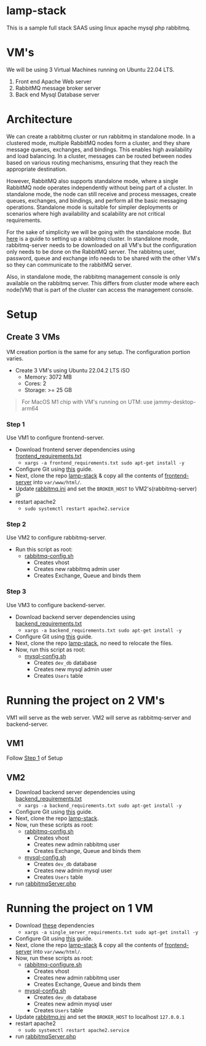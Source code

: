 # lamp-stack
This is a sample full stack SAAS using linux apache mysql php rabbitmq.

# VM's
We will be using 3 Virtual Machines running on Ubuntu 22.04 LTS.

1. Front end Apache Web server
2. RabbitMQ message broker server
3. Back end Mysql Database server

# Architecture 
We can create a rabbitmq cluster or run rabbitmq in standalone mode. In a clustered mode, multiple RabbitMQ nodes form a cluster, and they share message queues, exchanges, and bindings. This enables high availability and load balancing. In a cluster, messages can be routed between nodes based on various routing mechanisms, ensuring that they reach the appropriate destination.

However, RabbitMQ also supports standalone mode, where a single RabbitMQ node operates independently without being part of a cluster. In standalone mode, the node can still receive and process messages, create queues, exchanges, and bindings, and perform all the basic messaging operations. Standalone mode is suitable for simpler deployments or scenarios where high availability and scalability are not critical requirements.

For the sake of simplicity we will be going with the standalone mode. But [here](./Setup/docs/rabbitmq_cluster.md) is a guide to setting up a rabbitmq cluster. In standalone mode, rabbitmq-server needs to be downloaded on all VM's but the configuration only needs to be done on the RabbitMQ server. The rabbitmq user, password, queue and exchange info needs to be shared with the other VM's so they can communicate to the rabbitMQ server.

Also, in standalone mode, the rabbitmq management console is only available on the rabbitmq server. This differs from cluster mode where each node(VM) that is part of the cluster can access the management console. 

# Setup
## Create 3 VMs
VM creation portion is the same for any setup. The configuration portion varies. 

* Create 3 VM's using Ubuntu 22.04.2 LTS iSO
	- Memory: 3072 MB
	- Cores: 2
	- Storage: >= 25 GB
> For MacOS M1 chip with VM's running on UTM: use jammy-desktop-arm64

### Step 1
Use VM1 to configure frontend-server.
* Download frontend server dependencies using [frontend_requirements.txt](./Setup/frontend_requirements.txt)
	- `xargs -a frontend_requirements.txt sudo apt-get install -y`
* Configure Git using [this](./Setup/docs/github_setup.md) guide.
* Next, clone the repo [lamp-stack](https://github.com/sirharis214/lamp-stack.git) & copy all the contents of [frontend-server](./frontend-server) into `var/www/html/`.
* Update [rabbitmq.ini](./frontend-server/rabbitmq/rabbitmq.ini) and set the `BROKER_HOST` to VM2's(rabbitmq-server) IP
* restart apache2
	- `sudo systemctl restart apache2.service`

### Step 2
Use VM2 to configure rabbitmq-server.
* Run this script as root:
	- [rabbitmq-config.sh](./Setup/rabbitmq-config.sh)
		- Creates vhost
		- Creates new rabbitmq admin user
		- Creates Exchange, Queue and binds them

### Step 3 
Use VM3 to configure backend-server.
* Download backend server dependencies using [backend_requirements.txt](./Setup/backend_requirements.txt)
	- `xargs -a backend_requirements.txt sudo apt-get install -y`
* Configure Git using [this](./Setup/docs/github_setup.md) guide.
* Next, clone the repo [lamp-stack](https://github.com/sirharis214/lamp-stack.git), no need to relocate the files.
* Now, run this script as root:
	- [mysql-config.sh](./Setup/mysql-config.sh)
		- Creates `dev_db` database
		- Creates new mysql admin user
		- Creates `Users` table

# Running the project on 2 VM's
VM1 will serve as the web server. VM2 will serve as rabbitmq-server and backend-server.

## VM1
Follow [Step 1](#step-1) of Setup

## VM2 
* Download backend server dependencies using [backend_requirements.txt](./Setup/backend_requirements.txt)
	- `xargs -a backend_requirements.txt sudo apt-get install -y`
* Configure Git using [this](./Setup/docs/github_setup.md) guide.
* Next, clone the repo [lamp-stack](https://github.com/sirharis214/lamp-stack.git).
* Now, run these scripts as root:
	- [rabbitmq-config.sh](./Setup/rabbitmq-config.sh)
		- Creates vhost
		- Creates new admin rabbitmq user
		- Creates Exchange, Queue and binds them
	- [mysql-config.sh](./Setup/mysql-config.sh)
		- Creates `dev_db` database
		- Creates new admin mysql user
		- Creates `Users` table
* run [rabbitmqServer.php](./backend-server/rabbitmqServer.php)

# Running the project on 1 VM
* Download [these](./Setup/single_server_requirements.txt) dependencies
	- `xargs -a single_server_requirements.txt sudo apt-get install -y`
* Configure Git using [this](./Setup/docs/github_setup.md) guide.
* Next, clone the repo [lamp-stack](https://github.com/sirharis214/lamp-stack.git) & copy all the contents of [frontend-server](./frontend-server) into `var/www/html/`.
* Now, run these scripts as root:
	- [rabbitmq-configure.sh](./Setup/rabbitmq-configure.sh)
		- Creates vhost
		- Creates new admin rabbitmq user
		- Creates Exchange, Queue and binds them
	- [mysql-config.sh](./Setup/mysql-config.sh)
		- Creates `dev_db` database
		- Creates new admin mysql user
		- Creates `Users` table
* Update [rabbitmq.ini](./frontend-server/rabbitmq/rabbitmq.ini) and set the `BROKER_HOST` to localhost `127.0.0.1`
* restart apache2
	- `sudo systemctl restart apache2.service`
* run [rabbitmqServer.php](./backend-server/rabbitmqServer.php) 


